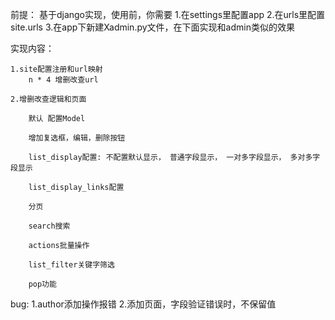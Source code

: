 前提：
    基于django实现，使用前，你需要
        1.在settings里配置app
        2.在urls里配置site.urls
        3.在app下新建Xadmin.py文件，在下面实现和admin类似的效果

实现内容：

    1.site配置注册和url映射
        n * 4 增删改查url
    
    2.增删改查逻辑和页面
    
        默认 配置Model
        
        增加复选框，编辑，删除按钮
        
        list_display配置: 不配置默认显示， 普通字段显示， 一对多字段显示， 多对多字段显示
        
        list_display_links配置
        
        分页
        
        search搜索
        
        actions批量操作
        
        list_filter关键字筛选
        
        pop功能
        

bug:
    1.author添加操作报错
    2.添加页面，字段验证错误时，不保留值